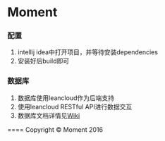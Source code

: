 # Moment

### 配置
1. intellij idea中打开项目，并等待安装dependencies
2. 安装好后build即可

### 数据库
1. 数据库使用leancloud作为后端支持
2. 使用leancloud RESTful API进行数据交互
3. 数据库文档详情见[Wiki](https://github.com/MandyXue/Moment/wiki)

====
Copyright &copy; Moment 2016

